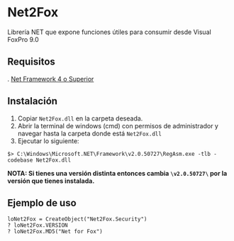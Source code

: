 # Net2Fox
Librería NET que expone funciones útiles para consumir desde Visual FoxPro 9.0

## Requisitos
. [Net Framework 4 o Superior](https://www.microsoft.com/es-ES/download/details.aspx?id=17718)

## Instalación

1. Copiar `Net2Fox.dll` en la carpeta deseada.
2. Abrir la terminal de windows (cmd) con permisos de administrador y navegar hasta la carpeta donde está `Net2Fox.dll`
3. Ejecutar lo siguiente:

```Console
$> C:\Windows\Microsoft.NET\Framework\v2.0.50727\RegAsm.exe -tlb -codebase Net2Fox.dll
```

**NOTA: Si tienes una versión distinta entonces cambia `\v2.0.50727\` por la versión que tienes instalada.**

## Ejemplo de uso
```xBase
loNet2Fox = CreateObject("Net2Fox.Security")
? loNet2Fox.VERSION
? loNet2Fox.MD5("Net for Fox")
```
